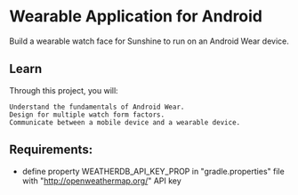 # Wearable Application for Android

Build a wearable watch face for Sunshine to run on an Android Wear device.

## Learn

Through this project, you will:

    Understand the fundamentals of Android Wear.
    Design for multiple watch form factors.
    Communicate between a mobile device and a wearable device.

## Requirements:
 - define property WEATHERDB_API_KEY_PROP in "gradle.properties" file with "http://openweathermap.org/" API key 


